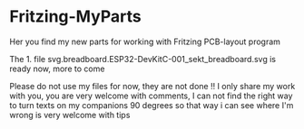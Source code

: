 # Fritzing-MyParts
Her you find my new parts for working with Fritzing PCB-layout program

The 1. file svg.breadboard.ESP32-DevKitC-001_sekt_breadboard.svg is ready now, more to come

Please do not use my files for now, they are not done !!
I only share my work with you, you are very welcome with comments, I can not find the right way to turn texts on my companions 90 degrees so that way i can see where I'm wrong is very welcome with tips
